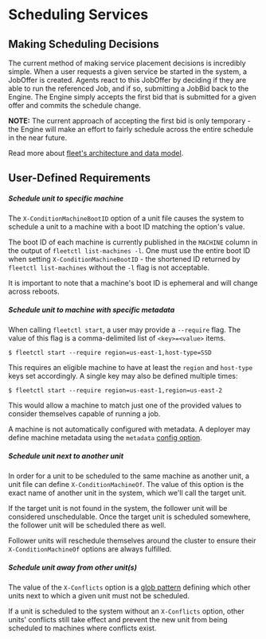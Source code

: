 # Scheduling Services

## Making Scheduling Decisions

The current method of making service placement decisions is incredibly simple. 
When a user requests a given service be started in the system, a JobOffer is created.
Agents react to this JobOffer by deciding if they are able to run the referenced Job, and if so, submitting a JobBid back to the Engine.
The Engine simply accepts the first bid that is submitted for a given offer and commits the schedule change.

**NOTE:** The current approach of accepting the first bid is only temporary - the Engine will make an effort to fairly schedule across the entire schedule in the near future.

Read more about [fleet's architecture and data model](https://github.com/coreos/fleet/blob/master/Documentation/architecture.md).

## User-Defined Requirements

##### Schedule unit to specific machine

The `X-ConditionMachineBootID` option of a unit file causes the system to schedule a unit to a machine with a boot ID matching the option's value.

The boot ID of each machine is currently published in the `MACHINE` column in the output of `fleetctl list-machines -l`.
One must use the entire boot ID when setting `X-ConditionMachineBootID` - the shortened ID returned by `fleetctl list-machines` without the `-l` flag is not acceptable.

It is important to note that a machine's boot ID is ephemeral and will change across reboots.

##### Schedule unit to machine with specific metadata

When calling `fleetctl start`, a user may provide a `--require` flag.
The value of this flag is a comma-delimited list of `<key>=<value>` items.

```
$ fleetctl start --require region=us-east-1,host-type=SSD
```

This requires an eligible machine to have at least the `region` and `host-type` keys set accordingly. A single key may also be defined multiple times:

```
$ fleetctl start --require region=us-east-1,region=us-east-2
```

This would allow a machine to match just one of the provided values to consider themselves capable of running a job.

A machine is not automatically configured with metadata.
A deployer may define machine metadata using the `metadata` [config option](https://github.com/coreos/fleet/blob/master/Documentation/configuration.md).

##### Schedule unit next to another unit

In order for a unit to be scheduled to the same machine as another unit, a unit file can define `X-ConditionMachineOf`.
The value of this option is the exact name of another unit in the system, which we'll call the target unit.

If the target unit is not found in the system, the follower unit will be considered unschedulable. 
Once the target unit is scheduled somewhere, the follower unit will be scheduled there as well.

Follower units will reschedule themselves around the cluster to ensure their `X-ConditionMachineOf` options are always fulfilled.

##### Schedule unit away from other unit(s)

The value of the `X-Conflicts` option is a [glob pattern](http://golang.org/pkg/path/#Match) defining which other units next to which a given unit must not be scheduled.

If a unit is scheduled to the system without an `X-Conflicts` option, other units' conflicts still take effect and prevent the new unit from being scheduled to machines where conflicts exist.
